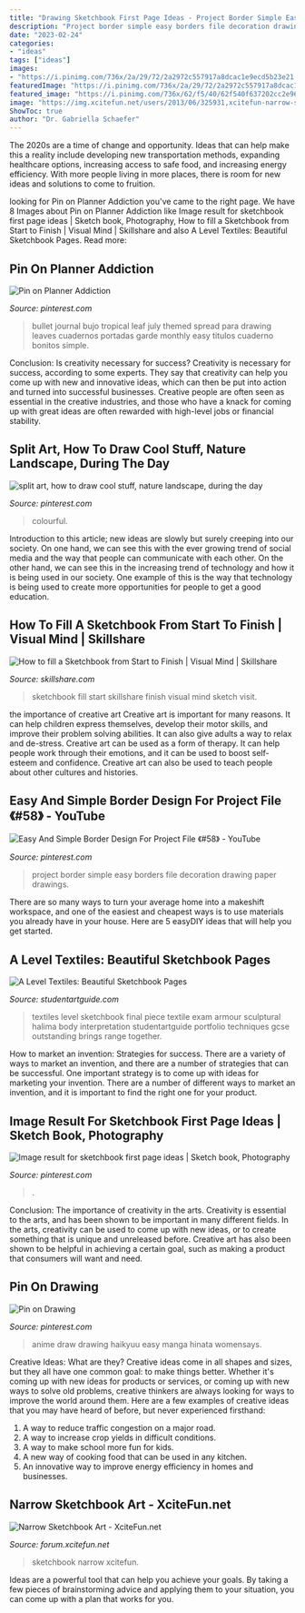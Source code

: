 ```yaml
---
title: "Drawing Sketchbook First Page Ideas - Project Border Simple Easy Borders File Decoration Drawing Paper Drawings"
description: "Project border simple easy borders file decoration drawing paper drawings"
date: "2023-02-24"
categories:
- "ideas"
tags: ["ideas"]
images:
- "https://i.pinimg.com/736x/2a/29/72/2a2972c557917a8dcac1e9ecd5b23e21.jpg"
featuredImage: "https://i.pinimg.com/736x/2a/29/72/2a2972c557917a8dcac1e9ecd5b23e21.jpg"
featured_image: "https://i.pinimg.com/736x/62/f5/40/62f540f637202cc2e96163f40e579ad2--sketchbook-ideas-sketch-book.jpg"
image: "https://img.xcitefun.net/users/2013/06/325931,xcitefun-narrow-sketchbook-art-3.jpg"
ShowToc: true
author: "Dr. Gabriella Schaefer"
---
```



The 2020s are a time of change and opportunity. Ideas that can help make this a reality include developing new transportation methods, expanding healthcare options, increasing access to safe food, and increasing energy efficiency. With more people living in more places, there is room for new ideas and solutions to come to fruition.

	

		
looking for Pin on Planner Addiction you've came to the right page. We have 8 Images about Pin on Planner Addiction like Image result for sketchbook first page ideas | Sketch book, Photography, How to fill a Sketchbook from Start to Finish | Visual Mind | Skillshare and also A Level Textiles: Beautiful Sketchbook Pages. Read more:
		
    
## Pin On Planner Addiction

<img loading=lazy src="https://i.pinimg.com/736x/70/8d/9c/708d9ce4ca35e52f540a47d4e68d8a3c.jpg" onerror="this.onerror=null;this.src='https://tse4.mm.bing.net/th?id=OIP.6ZJkWiRYiz7a2D6mH3I2NQHaJ3&amp;pid=15.1';" alt="Pin on Planner Addiction">

_Source: pinterest.com_

>bullet journal bujo tropical leaf july themed spread para drawing leaves cuadernos portadas garde monthly easy titulos cuaderno bonitos simple. 

	

Conclusion: Is creativity necessary for success?
Creativity is necessary for success, according to some experts. They say that creativity can help you come up with new and innovative ideas, which can then be put into action and turned into successful businesses. Creative people are often seen as essential in the creative industries, and those who have a knack for coming up with great ideas are often rewarded with high-level jobs or financial stability.

    
## Split Art, How To Draw Cool Stuff, Nature Landscape, During The Day

<img loading=lazy src="https://i.pinimg.com/736x/ee/81/70/ee817052980945a481d8f84472a332c9.jpg" onerror="this.onerror=null;this.src='https://tse4.mm.bing.net/th?id=OIP.A7Ru6SHHyt5KjTNK_UQ0IgHaIq&amp;pid=15.1';" alt="split art, how to draw cool stuff, nature landscape, during the day">

_Source: pinterest.com_

>colourful. 

	

Introduction to this article; new ideas are slowly but surely creeping into our society. On one hand, we can see this with the ever growing trend of social media and the way that people can communicate with each other. On the other hand, we can see this in the increasing trend of technology and how it is being used in our society. One example of this is the way that technology is being used to create more opportunities for people to get a good education.

    
## How To Fill A Sketchbook From Start To Finish | Visual Mind | Skillshare

<img loading=lazy src="https://static.skillshare.com/uploads/video/thumbnails/3a41a0eedf149ab15347ff6b7bfdf3e8/original" onerror="this.onerror=null;this.src='https://tse4.mm.bing.net/th?id=OIP.XNZVSp5_lnGnuZ_TPIvpAwHaEK&amp;pid=15.1';" alt="How to fill a Sketchbook from Start to Finish | Visual Mind | Skillshare">

_Source: skillshare.com_

>sketchbook fill start skillshare finish visual mind sketch visit. 

	

the importance of creative art
Creative art is important for many reasons. It can help children express themselves, develop their motor skills, and improve their problem solving abilities. It can also give adults a way to relax and de-stress.
Creative art can be used as a form of therapy. It can help people work through their emotions, and it can be used to boost self-esteem and confidence. Creative art can also be used to teach people about other cultures and histories.

    
## Easy And Simple Border Design For Project File 《#58》 - YouTube

<img loading=lazy src="https://i.pinimg.com/736x/2a/29/72/2a2972c557917a8dcac1e9ecd5b23e21.jpg" onerror="this.onerror=null;this.src='https://tse3.mm.bing.net/th?id=OIP.FjI4Ac4Wxu3wlgVu1ycxfgHaFj&amp;pid=15.1';" alt="Easy And Simple Border Design For Project File 《#58》 - YouTube">

_Source: pinterest.com_

>project border simple easy borders file decoration drawing paper drawings. 

	

There are so many ways to turn your average home into a makeshift workspace, and one of the easiest and cheapest ways is to use materials you already have in your house. Here are 5 easyDIY ideas that will help you get started.

    
## A Level Textiles: Beautiful Sketchbook Pages

<img loading=lazy src="https://www.studentartguide.com/wp-content/uploads/2015/02/a-level-textiles.jpg" onerror="this.onerror=null;this.src='https://tse4.mm.bing.net/th?id=OIP.qog_7u8n35sHgRYqGGy7SwHaKW&amp;pid=15.1';" alt="A Level Textiles: Beautiful Sketchbook Pages">

_Source: studentartguide.com_

>textiles level sketchbook final piece textile exam armour sculptural halima body interpretation studentartguide portfolio techniques gcse outstanding brings range together. 

	

How to market an invention: Strategies for success.
There are a variety of ways to market an invention, and there are a number of strategies that can be successful. One important strategy is to come up with ideas for marketing your invention. There are a number of different ways to market an invention, and it is important to find the right one for your product.

    
## Image Result For Sketchbook First Page Ideas | Sketch Book, Photography

<img loading=lazy src="https://i.pinimg.com/736x/62/f5/40/62f540f637202cc2e96163f40e579ad2--sketchbook-ideas-sketch-book.jpg" onerror="this.onerror=null;this.src='https://tse1.mm.bing.net/th?id=OIP.uqNuSghI60g8XoJWoLWtRAHaE8&amp;pid=15.1';" alt="Image result for sketchbook first page ideas | Sketch book, Photography">

_Source: pinterest.com_

>. 

	

Conclusion: The importance of creativity in the arts.
Creativity is essential to the arts, and has been shown to be important in many different fields. In the arts, creativity can be used to come up with new ideas, or to create something that is unique and unreleased before. Creative art has also been shown to be helpful in achieving a certain goal, such as making a product that consumers will want and need.

    
## Pin On Drawing

<img loading=lazy src="https://i.pinimg.com/736x/11/e0/e1/11e0e17f78c91b29a4c229f7ae7a97c1.jpg" onerror="this.onerror=null;this.src='https://tse1.mm.bing.net/th?id=OIP.Po2ea6RccPE_UtvkQaAqTwHaMV&amp;pid=15.1';" alt="Pin on Drawing">

_Source: pinterest.com_

>anime draw drawing haikyuu easy manga hinata womensays. 

	

Creative Ideas: What are they?
Creative ideas come in all shapes and sizes, but they all have one common goal: to make things better. Whether it's coming up with new ideas for products or services, or coming up with new ways to solve old problems, creative thinkers are always looking for ways to improve the world around them. Here are a few examples of creative ideas that you may have heard of before, but never experienced firsthand: 
1. A way to reduce traffic congestion on a major road.
2. A way to increase crop yields in difficult conditions.
3. A way to make school more fun for kids.
4. A new way of cooking food that can be used in any kitchen.
5. An innovative way to improve energy efficiency in homes and businesses.

    
## Narrow Sketchbook Art - XciteFun.net

<img loading=lazy src="https://img.xcitefun.net/users/2013/06/325931,xcitefun-narrow-sketchbook-art-3.jpg" onerror="this.onerror=null;this.src='https://tse3.mm.bing.net/th?id=OIP.fkGayAjod5TTQLdf0Iq_QQHaHU&amp;pid=15.1';" alt="Narrow Sketchbook Art - XciteFun.net">

_Source: forum.xcitefun.net_

>sketchbook narrow xcitefun. 

	

Ideas are a powerful tool that can help you achieve your goals. By taking a few pieces of brainstorming advice and applying them to your situation, you can come up with a plan that works for you.

